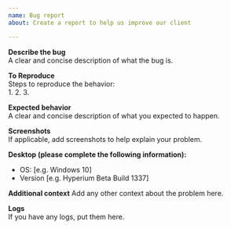 ```yaml
---
name: Bug report
about: Create a report to help us improve our client

---
```


**Describe the bug**  
A clear and concise description of what the bug is.  

**To Reproduce**  
Steps to reproduce the behavior:  
1. 
2. 
3. 

**Expected behavior**  
A clear and concise description of what you expected to happen.  

**Screenshots**  
If applicable, add screenshots to help explain your problem.  

**Desktop (please complete the following information):**  
 - OS: [e.g. Windows 10]  
 - Version [e.g. Hyperium Beta Build 1337]  

**Additional context**
Add any other context about the problem here.

**Logs**  
If you have any logs, put them here.  

<!-- Thanks for reporting the bug! -->
